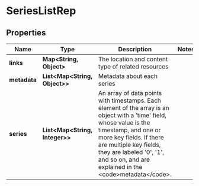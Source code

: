 

# SeriesListRep


## Properties

| Name | Type | Description | Notes |
|------------ | ------------- | ------------- | -------------|
|**links** | **Map&lt;String, Object&gt;** | The location and content type of related resources |  |
|**metadata** | **List&lt;Map&lt;String, Object&gt;&gt;** | Metadata about each series |  |
|**series** | **List&lt;Map&lt;String, Integer&gt;&gt;** | An array of data points with timestamps. Each element of the array is an object with a &#39;time&#39; field, whose value is the timestamp, and one or more key fields. If there are multiple key fields, they are labeled &#39;0&#39;, &#39;1&#39;, and so on, and are explained in the &lt;code&gt;metadata&lt;/code&gt;. |  |



